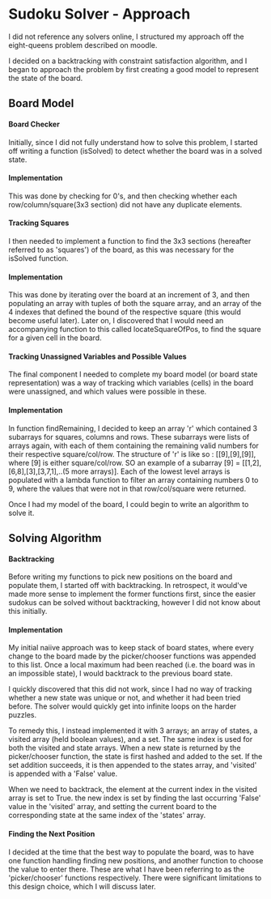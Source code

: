 # **Sudoku Solver - Approach**

I did not reference any solvers online, I structured my approach off the eight-queens problem described on moodle. 

I decided on a backtracking with constraint satisfaction algorithm, and I began to approach the problem by first creating a good model to represent the state of the board.

## **Board Model**

#### Board Checker
Initially, since I did not fully understand how to solve this problem, I started off writing a function (isSolved) to detect whether the board was in a solved state. 

#### Implementation
This was done by checking for 0's, and then checking whether each row/column/square(3x3 section) did not have any duplicate elements.

#### Tracking Squares
I then needed to implement a function to find the 3x3 sections (hereafter referred to as 'squares') of the board, as this was necessary for the isSolved function. 

#### Implementation
This was done by iterating over the board at an increment of 3, and then populating an array with tuples of both the square array, and an array of the 4 indexes that defined the bound of the respective square (this would become useful later). Later on, I discovered that I would need an accompanying function to this called locateSquareOfPos, to find the square for a given cell in the board.

#### Tracking Unassigned Variables and Possible Values
The final component I needed to complete my board model (or board state representation) was a way of tracking which variables (cells) in the board were unassigned, and which values were possible in these. 

#### Implementation
In function findRemaining, I decided to keep an array 'r' which contained 3 subarrays for squares, columns and rows. These subarrays were lists of arrays again, with each of them containing the remaining valid numbers for their respective square/col/row. The structure of 'r' is like so : 
[[9],[9],[9]], where [9] is either square/col/row. SO an example of a subarray [9] = [[1,2],[6,8],[3],[3,7,1],..(5 more arrays)].
Each of the lowest level arrays is populated with a lambda function to filter an array containing numbers 0 to 9, where the values that were not in that row/col/square were returned.

Once I had my model of the board, I could begin to write an algorithm to solve it.

## **Solving Algorithm**

#### Backtracking 
Before writing my functions to pick new positions on the board and populate them, I started off with backtracking. In retrospect, it would've made more sense to implement the former functions first, since the easier sudokus can be solved without backtracking, however I did not know about this initially. 

#### Implementation
 My initial naiive approach was to keep stack of board states, where every change to the board made by the picker/chooser functions was appended to this list. Once a local maximum had been reached (i.e. the board was in an impossible state), I would backtrack to the previous board state. 

 I quickly discovered that this did not work, since I had no way of tracking whether a new state was unique or not, and whether it had been tried before. The solver would quickly get into infinite loops on the harder puzzles. 

 To remedy this, I instead implemented it with 3 arrays; an array of states, a visited array (held boolean values), and a set. 
 The same index is used for both the visited and state arrays. When a new state is returned by the picker/chooser function, the state is first hashed and added to the set. If the set addition succeeds, it is then appended to the states array, and 'visited' is appended with a 'False' value. 

 When we need to backtrack, the element at the current index in the visited array is set to True. the new index is set by finding the last occurring 'False' value in the 'visited' array, and setting the current board to the corresponding state at the same index of the 'states' array. 

 #### Finding the Next Position
I decided at the time that the best way to populate the board, was to have one function handling finding new positions, and another function to choose the value to enter there. These are what I have been referring to as the 'picker/chooser' functions respectively. 
There were significant limitations to this design choice, which I will discuss later. 






